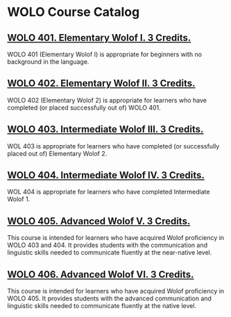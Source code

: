 # WOLO Course Catalog

## [WOLO 401. Elementary Wolof I. 3 Credits.](./WOLO_401_Elementary_Wolof_I)

WOLO 401 (Elementary Wolof I) is appropriate for beginners with no background in the language.

## [WOLO 402. Elementary Wolof II. 3 Credits.](./WOLO_402_Elementary_Wolof_II)

WOLO 402 (Elementary Wolof 2) is appropriate for learners who have completed (or placed successfully out of) WOLO 401.

## [WOLO 403. Intermediate Wolof III. 3 Credits.](./WOLO_403_Intermediate_Wolof_III)

WOL 403 is appropriate for learners who have completed (or successfully placed out of) Elementary Wolof 2.

## [WOLO 404. Intermediate Wolof IV. 3 Credits.](./WOLO_404_Intermediate_Wolof_IV)

WOL 404 is appropriate for learners who have completed Intermediate Wolof 1.

## [WOLO 405. Advanced Wolof V. 3 Credits.](./WOLO_405_Advanced_Wolof_V)

This course is intended for learners who have acquired Wolof proficiency in WOLO 403 and 404. It provides students with the communication and linguistic skills needed to communicate fluently at the near-native level.

## [WOLO 406. Advanced Wolof VI. 3 Credits.](./WOLO_406_Advanced_Wolof_VI)

This course is intended for learners who have acquired Wolof proficiency in WOLO 405. It provides students with the advanced communication and linguistic skills needed to communicate fluently at the native level.

